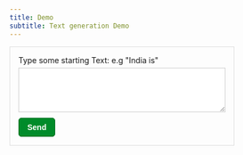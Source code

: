 ```yaml
---
title: Demo 
subtitle: Text generation Demo
---
```




<!DOCTYPE html>
<html>
<head>
    <meta name="viewport" content="width=device-width, initial-scale=1.0">
    <link rel="stylesheet" href="https://cdnjs.cloudflare.com/ajax/libs/font-awesome/4.7.0/css/font-awesome.min.css">
    <style>
        *{
            box-sizing: border-box;
        }
        .messageContainer{
            width: 100%;
            border: 1px solid #dddddd;
        }
        .messageForm{
            padding: 15px;
        }
        .messageForm label{
            display: block;
            margin-bottom: 5px;
        }
        .messageForm .messageField{
            display: block;
            width: 100%;
            margin-bottom: 5px;
            height: 80px;
            padding: 10px;
            border: 1px solid #cdcdcd;
        }
        .messageForm .messageField:focus{
            outline: none;
        }
        .messageForm .sendButton{
            padding: 8px 15px;
            background: #008b2a;
            border: 1px solid #016b21;
            color: #ffffff;
            font-weight: bold;
            font-size: 14px;
            border-radius: 5px;
            cursor: pointer;
            display: flex;
        }
        .messageForm .sendButton i{
            display: none;
            margin-right: 5px;
        }
        .messageForm .sendButton:hover, .messageForm .sendButton:hover{
            outline: none;
        }
        .messageForm .error{
            color: red;
            padding-bottom: 5px;
        }
        .messageForm .success{
            background: #d4ffbb;
            color: #000000;
            padding: 5px 10px;
            margin-bottom: 5px;
            display: none;
            border: 1px solid #b5c1af;
        }
    </style>
</head>
<body>
    <div class="messageContainer">
        <div class="messageForm">
            <label>Type some starting Text: e.g "India is"</label>
            <textarea class="messageField" id="message"></textarea>
            <div class="error" id="error"></div>
            <div class="success" id="success"></div>
            <button class="sendButton" id="sendButton" onclick="sendMessage()"><i id="loadingIcon" class="fa fa-spinner fa-spin"></i> <span id="buttonText">Send</span></button>
        </div>
    </div>
    </body>
    <script>
        function sendMessage() {
            let text = document.getElementById('message').value;
            let sendBtn = document.getElementById('buttonText');
            let loadingIcon = document.getElementById('loadingIcon');
            loadingIcon.style.display = 'block';
            sendBtn.innerText = 'Please wait...';
            if(text){
                text = text.trim();
                let xhttp = new XMLHttpRequest();
                const params = {
                    starting_text: text
                }
                xhttp.onreadystatechange = function() {
                    if (this.readyState == 4 && this.status == 200) {
                        let successNode = document.getElementById("success");
                        let responseText = JSON.parse(this.responseText);
                        console.log("responseText: ", responseText);
                        if(responseText.length && responseText[0] && responseText[0].generated_text){
                            successNode.innerHTML = responseText[0].generated_text;
                            successNode.style.display = 'block';
                        }
                        loadingIcon.style.display = 'none';
                        sendBtn.innerText = 'Send';
                    }
                };
                xhttp.open("POST", ` https://sosincapp.com/`, true);
                xhttp.setRequestHeader("Content-Type", "application/json");
                xhttp.send(JSON.stringify(params));
            } else {
                document.getElementById("error").innerHTML = 'Message required.';
            }
        }
    </script>
</html>